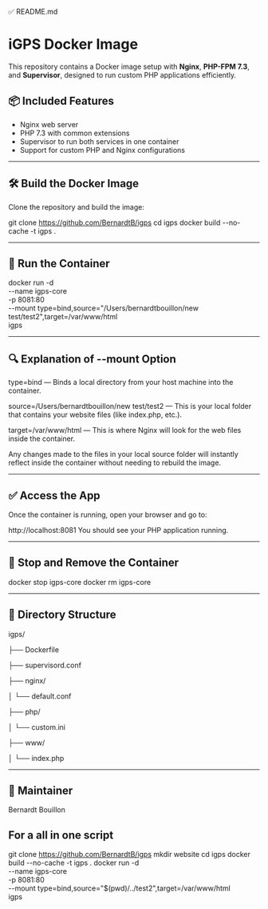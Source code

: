 ✅ README.md
# iGPS Docker Image

This repository contains a Docker image setup with **Nginx**, **PHP-FPM 7.3**, and **Supervisor**, designed to run custom PHP applications efficiently.

## 📦 Included Features

- Nginx web server
- PHP 7.3 with common extensions
- Supervisor to run both services in one container
- Support for custom PHP and Nginx configurations

---

## 🛠️ Build the Docker Image

Clone the repository and build the image:

git clone https://github.com/BernardtB/igps
cd igps
docker build --no-cache -t igps .

---

## 🚀 Run the Container

docker run -d \
  --name igps-core \
  -p 8081:80 \
  --mount type=bind,source="/Users/bernardtbouillon/new test/test2",target=/var/www/html \
  igps

---
  
## 🔍 Explanation of --mount Option

type=bind — Binds a local directory from your host machine into the container.

source=/Users/bernardtbouillon/new test/test2 — This is your local folder that contains your website files (like index.php, etc.).

target=/var/www/html — This is where Nginx will look for the web files inside the container.

Any changes made to the files in your local source folder will instantly reflect inside the container without needing to rebuild the image.

---

## ✅ Access the App
Once the container is running, open your browser and go to:

http://localhost:8081
You should see your PHP application running.

---

## 🧹 Stop and Remove the Container

docker stop igps-core
docker rm igps-core

---

## 📁 Directory Structure

igps/

├── Dockerfile

├── supervisord.conf

├── nginx/

│   └── default.conf

├── php/

│   └── custom.ini

├── www/

│   └── index.php


---

## 👤 Maintainer
Bernardt Bouillon

## For a all in one script
git clone https://github.com/BernardtB/igps
mkdir website
cd igps
docker build --no-cache -t igps .
docker run -d \
  --name igps-core \
  -p 8081:80 \
  --mount type=bind,source="$(pwd)/../test2",target=/var/www/html \
  igps
